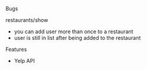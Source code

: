 Bugs

restaurants/show
  - you can add user more than once to a restaurant
  - user is still in list after being added to the restaurant


Features
- Yelp API
